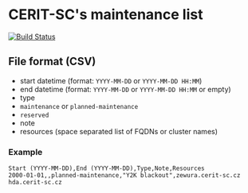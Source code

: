 # CERIT-SC's maintenance list

[![Build Status](https://travis-ci.org/CERIT-SC/cerit-maintenance.png?branch=master)](https://travis-ci.org/CERIT-SC/cerit-maintenance)

## File format (CSV)

* start datetime (format: `YYYY-MM-DD` or `YYYY-MM-DD HH:MM`)
* end datetime (format: `YYYY-MM-DD` or `YYYY-MM-DD HH:MM` or empty)
* type
 * `maintenance` or `planned-maintenance`
 * `reserved`
* note
* resources (space separated list of FQDNs or cluster names)

### Example

```csv
Start (YYYY-MM-DD),End (YYYY-MM-DD),Type,Note,Resources
2000-01-01,,planned-maintenance,"Y2K blackout",zewura.cerit-sc.cz hda.cerit-sc.cz
```
